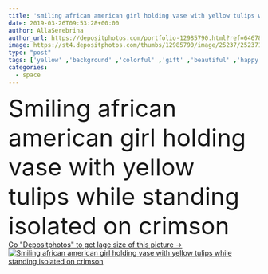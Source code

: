 ```yaml
---
title: 'smiling african american girl holding vase with yellow tulips while standing isolated on crimson'
date: 2019-03-26T09:53:28+00:00
author: AllaSerebrina
author_url: https://depositphotos.com/portfolio-12985790.html?ref=64678756
image: https://st4.depositphotos.com/thumbs/12985790/image/25237/252371930/api_thumb_450.jpg?forcejpeg=true
type: "post"
tags: ['yellow' ,'background' ,'colorful' ,'gift' ,'beautiful' ,'happy' ,'present' ,'bright' ,'holding' ,'girl' ,'smiling' ,'cheerful' ,'smile' ,'orange' ,'plants' ,'blooming' ,'flora' ,'floral' ,'flowers' ,'brunette' ,'bouquet' ,'emotion' ,'woman' ,'emotional' ,'hairstyle' ,'curly' ,'vase' ,'attractive' ,'casual' ,'standing' ,'curls' ,'jacket' ,'tulips' ,'copy space' ,'one person' ,'Studio Shot' ,'young adult' ,'black woman' ,'african american' ,'on pink' ,'isolated on crimson' ]
categories: 
  - space
---
```

<div aling="center">
            <font size="60"> Smiling african american girl holding vase with yellow tulips while standing isolated on crimson</font>   
</div>
<div>
    <a href='https://st4.depositphotos.com/thumbs/12985790/image/25237/252371930/api_thumb_450.jpg?forcejpeg=true?ref=64678756' target=_blank > Go "Depositphotos" to get lage size of this picture ->
        <img href='https://st4.depositphotos.com/thumbs/12985790/image/25237/252371930/api_thumb_450.jpg?forcejpeg=true?ref=64678756' src='https://st4.depositphotos.com/12985790/25237/i/950/depositphotos_252371930-stock-photo-smiling-african-american-girl-holding.jpg?forcejpeg=true' alt='Smiling african american girl holding vase with yellow tulips while standing isolated on crimson' >
    </a>
</div>

